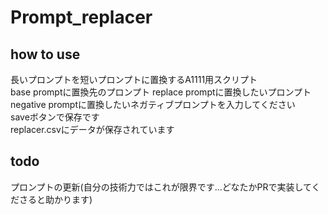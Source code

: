 # Prompt_replacer

## how to use
長いプロンプトを短いプロンプトに置換するA1111用スクリプト  
base promptに置換先のプロンプト
replace promptに置換したいプロンプト  
negative promptに置換したいネガティブプロンプトを入力してください  
saveボタンで保存です  
replacer.csvにデータが保存されています  
## todo  
プロンプトの更新(自分の技術力ではこれが限界です...どなたかPRで実装してくださると助かります)
